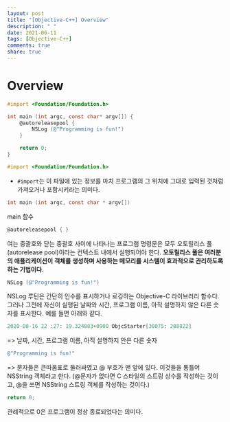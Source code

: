 ```yaml
---
layout: post
title: "[Objective-C++] Overview"
description: " "
date: 2021-06-11
tags: [Objective-C++]
comments: true
share: true
---
```


# Overview

```objectivec 
#import <Foundation/Foundation.h>

int main (int argc, const char* argv[]) {
    @autoreleasepool {
        NSLog (@"Programming is fun!")
    }

    return 0;
}

```


```objectivec
#import <Foundation/Foundation.h>
```

* `#import`는 이 파일에 있는 정보를 마치 프로그램의 그 위치에 그대로 입력된 것처럼 가져오거나 포함시키라는 의미다. 

```objectivec
int main (int argc, const char * argv[])
```
main 함수

```objectivec
@autoreleasepool { }
```
여는 중괄호와 닫는 중괄호 사이에 나타나는 프로그램 명령문은 모두 오토릴리스 풀(autorelease pool)이라는 컨텍스트 내에서 실행되어야 한다.
**오토릴리스 풀은 여러분의 애플리케이션이 객체를 생성하며 사용하는 메모리를 시스템이 효과적으로 관리하도록 하는 기법이다.**

```objectivec
NSLog (@"Programming is fun!")
```
NSLog 루틴은 간단히 인수를 표시하거나 로깅하는 Objective-C 라이브러리 함수다. 그러나 그전에 자신이 실행된 날짜와 시간, 프로그램 이름, 아직 설명하지 않은 다른 숫자를 표시한다. 
예를 들면 아래와 같다.

```objectivec
2020-08-16 22 :27: 19.324883+0900 ObjcStarter[30075: 288822]
```
=> 날짜, 시간, 프로그램 이름, 아직 설명하지 안은 다른 숫자

```objectivec
@"Programming is fun!"
```
=> 문자들은 큰따옴표로 둘러싸였고 @ 부호가 맨 앞에 있다. 이것들을 통틀어 NSString 객체라고 한다. (@문자가 없다면 C 스타일의 스트링 상수를 작성하는 것이고, @을 쓰면 NSString 스트링 객체를 작성하는 것이다.) 


```objectivec
return 0;
```
관례적으로 0은 프로그램이 정상 종료되었다는 의미다. 